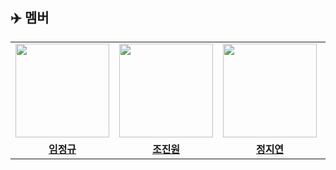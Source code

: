 ## :airplane: **멤버**
<table>
 <tr>
    <td align="center"><a href="https://github.com/DoxB"><img src="https://avatars.githubusercontent.com/DoxB" width="150px;" alt=""></td>
    <td align="center"><a href="https://github.com/yonggaljjw"><img src="https://avatars.githubusercontent.com/yonggaljjw" width="150px;" alt=""></td>
    <td align="center"><a href="https://github.com/JiyeonJeong02"><img src="https://avatars.githubusercontent.com/JiyeonJeong02" width="150px;" alt=""></td>
    <td align="center"><a href="https://github.com/rhrjsdn3853"><img src="https://avatars.githubusercontent.com/rhrjsdn3853" width="150px;" alt=""></td>
    <td align="center"><a href="https://github.com/sangminpark9"><img src="https://avatars.githubusercontent.com/sangminpark9" width="150px;" alt=""></td>
    <td align="center"><a href="https://github.com/gaeun19"><img src="https://avatars.githubusercontent.com/gaeun19" width="150px;" alt=""></td>
    <td align="center"><a href="https://github.com/kimnagyeong99"><img src="https://avatars.githubusercontent.com/kimnagyeong99" width="150px;" alt=""></td>
  </tr>
  <tr>
    <td align="center"><a href="https://github.com/DoxB"><b>임정규</b></td>
    <td align="center"><a href="https://github.com/yonggaljjw"><b>조진원</b></td>
    <td align="center"><a href="https://github.com/JiyeonJeong02"><b>정지연</b></td>
    <td align="center"><a href="https://github.com/rhrjsdn3853"><b>고건우</b></td>
    <td align="center"><a href="https://github.com/sangminpark9"><b>박상민</b></td>
    <td align="center"><a href="https://github.com/gaeun19"><b>이가은</b></td>
    <td align="center"><a href="https://github.com/kimnagyeong99"><b>김나경</b></td>
  </tr>
</table>
